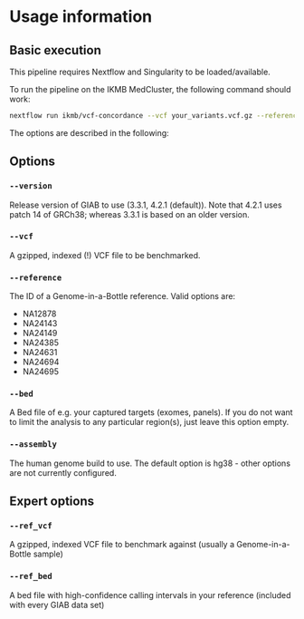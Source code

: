 # Usage information

## Basic execution

This pipeline requires Nextflow and Singularity to be loaded/available. 

To run the pipeline on the IKMB MedCluster, the following command should work:

```bash
nextflow run ikmb/vcf-concordance --vcf your_variants.vcf.gz --reference NA12878 --assembly hg38
```

The options are described in the following:

## Options

### `--version`
Release version of GIAB to use (3.3.1, 4.2.1 (default)). Note that 4.2.1 uses patch 14 of GRCh38; whereas 3.3.1 is based on an older version. 

### `--vcf`
A gzipped, indexed (!) VCF file to be benchmarked. 

### `--reference`
The ID of a Genome-in-a-Bottle reference. Valid options are:

- NA12878
- NA24143
- NA24149
- NA24385
- NA24631
- NA24694
- NA24695

### `--bed`
A Bed file of e.g. your captured targets (exomes, panels). If you do not want to limit the analysis to any particular region(s), just leave this option empty. 

### `--assembly`
The human genome build to use. The default option is hg38 - other options are not currently configured. 

## Expert options

### `--ref_vcf`
A gzipped, indexed VCF file to benchmark against (usually a Genome-in-a-Bottle sample)


### `--ref_bed`
A bed file with high-confidence calling intervals in your reference (included with every GIAB data set)

